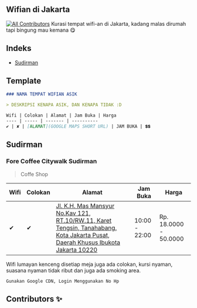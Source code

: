 ## Wifian di Jakarta
[![All Contributors](https://img.shields.io/badge/all_contributors-15-orange.svg?style=flat-square)](#contributors)
Kurasi tempat wifi-an di Jakarta, kadang malas dirumah tapi bingung mau kemana 😋

## Indeks

- [Sudirman](#sudirman)

## Template

```markdown
### NAMA TEMPAT WIFIAN ASIK

> DESKRIPSI KENAPA ASIK, DAN KENAPA TIDAK :D

Wifi | Colokan | Alamat | Jam Buka | Harga
---- | ----- | ------- | ----------
✔ | ✘ | [ALAMAT](GOOGLE MAPS SHORT URL) | JAM BUKA | 💲💲
```

## Sudirman
### Fore Coffee Citywalk Sudirman
> Coffe Shop 

Wifi | Colokan | Alamat | Jam Buka | Harga
--- | ------- | ------ | --------- | ----
✔ | ✔ | [Jl. K.H. Mas Mansyur No.Kav 121, RT.10/RW.11, Karet Tengsin, Tanahabang, Kota Jakarta Pusat, Daerah Khusus Ibukota Jakarta 10220](https://www.google.com/maps/dir/-6.254464,106.814197/fore+coffee+citywalk+sudirman/@-6.2315972,106.7978285,14z/data=!3m1!4b1!4m9!4m8!1m1!4e1!1m5!1m1!1s0x2e69f546d955a3bb:0xca6bef16d2f1ecc3!2m2!1d106.8183871!2d-6.2089143) | 10:00 - 22:00 | Rp. 18.0000 - 50.0000

Wifi lumayan kenceng disetiap meja juga ada colokan, kursi nyaman, suasana nyaman tidak ribut dan juga ada smoking area.
```
Gunakan Google CDN, Login Menggunakan No Hp
```

## Contributors ✨
